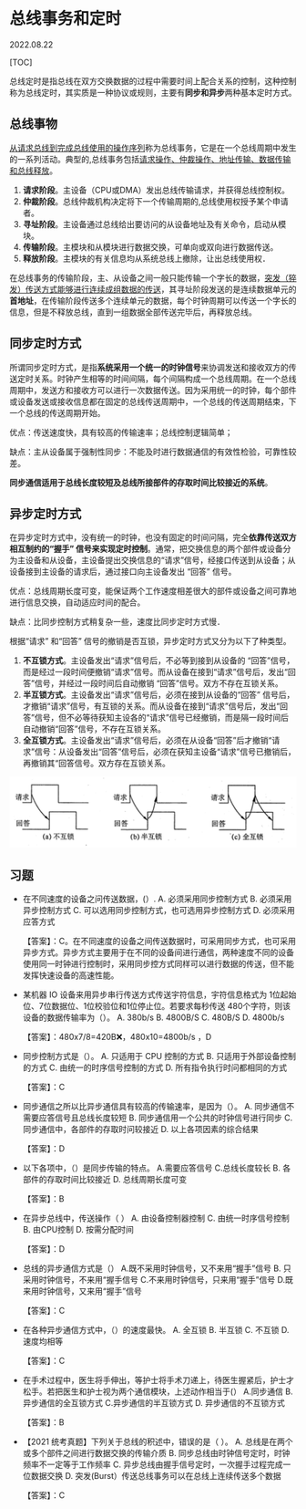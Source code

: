 # 总线事务和定时
2022.08.22

[TOC]

总线定时是指总线在双方交换数据的过程中需要时间上配合关系的控制，这种控制称为总线定时，其实质是一种协议或规则，主要有**同步和异步**两种基本定时方式。

## 总线事物

<u>从请求总线到完成总线使用的操作序列</u>称为总线事务，它是在一个总线周期中发生的一系列活动。典型的,总线事务包括<u>请求操作、仲裁操作、地址传输、数据传输和总线释放</u>。

1. **请求阶段**。主设备（CPU或DMA）发出总线传输请求，并获得总线控制权。
2. **仲裁阶段**。总线仲裁机构决定将下一个传输周期的,总线使用权授予某个申请者。
3. **寻址阶段**。主设备通过总线给出要访问的从设备地址及有关命令，启动从模块。
4. **传输阶段**。主模块和从模块进行数据交换，可单向或双向进行数据传送。
5. **释放阶段**。主模块的有关信息均从系统总线上撤除，让出总线使用权．

在总线事务的传输阶段，主、从设备之间一般只能传输一个字长的数据，<u>突发（猝发）传送方式能够进行连续成组数据的传送</u>，其寻址阶段发送的是连续数据单元的**首地址**，在传输阶段传送多个连续单元的数据，每个时钟周期可以传送一个字长的信息，但是不释放总线，直到一组数据全部传送完毕后，再释放总线。

## 同步定时方式

所谓同步定时方式，是指**系统采用一个统一的时钟信号**来协调发送和接收双方的传送定时关系。时钟产生相等的时间间隔，每个间隔构成一个总线周期。在一个总线周期中，发送方和接收方可以进行一次数据传送。因为采用统一的时钟，每个部件或设备发送或接收信息都在固定的总线传送周期中，一个总线的传送周期结束，下一个总线的传送周期开始。

优点：传送速度快，具有较高的传输速率；总线控制逻辑简单；

缺点：主从设备属于强制性同步：不能及时进行数据通信的有效性检验，可靠性较差。

**同步通信适用于总线长度较短及总线所接部件的存取时间比较接近的系统**。

## 异步定时方式

在异步定时方式中，没有统一的时钟，也没有固定的时间问隔，完全**依靠传送双方相互制约的“握手” 信号来实现定时控制**。通常，把交换信息的两个部件或设备分为主设备和从设备，主设备提出交换信息的“请求”信号，经接口传送到从设备；从设备接到主设备的请求后，通过接口向主设备发出 “回答” 信号。

优点：总线周期长度可变，能保证两个工作速度相差很大的部件或设备之间可靠地进行信息交换，自动适应时间的配合。

缺点：比同步控制方式稍复杂一些，速度比同步定时方式慢．

根据“请求” 和“回答” 信号的撤销是否互锁，异步定时方式又分为以下了种类型。

1. **不互锁方式**。主设备发出“请求”信号后，不必等到接到从设备的 “回答”信号，而是经过一段时间便撤销“请求”信号。而从设备在接到“请求”信号后，发出“回答”信号，并经过一段时间后自动撤销 “回答”信号。双方不存在互锁关系。
2. **半互锁方式**。主设备发出“请求”信号后，必须在接到从设备的“回答” 信号后，才撤销“请求”信号，有互锁的关系。而从设备在接到“请求”信号后，发出“回答”信号，但不必等待获知主设各的“请求”信号已经撤销，而是隔一段时间后自动撤销“回答”信号，不存在互锁关系。
3. **全互锁方式**。主设备发出“请求”信号后，必须在从设备“回答”后才撤销“请求”信号：从设备发出“回答”信号后，必须在获知主设备“请求”信号已撤销后，再撤销其“回答信号。双方存在互锁关系。

![image-20220822123726297](resources/请求与回答信号的互锁.png)

## 习题

* 在不同速度的设备之问传送数据，(）.
  A. 必须采用同步控制方式
  B. 必须采用异步控制方式
  C. 可以选用同步控制方式，也可选用异步控制方式
  D. 必须采用应答方式

  【答案】：C。在不同速度的设备之间传送数据时，可采用同步方式，也可采用异步方式。异步方式主要用于在不同的设备间进行通信，两种速度不同的设备使用同一时钟进行控制时，采用同步控方式同样可以进行数据的传送，但不能发挥快速设备的高速性能。

* 某机器 IO 设备来用异步串行传送方式传送宇符信息，宇符信息格式为 1位起始位、7位数据位、1位校验位和1位停止位。若要求每秒传送 480个字符，则该设备的数据传输率为（）。
  A. 380b/s
  B. 4800B/S
  C. 480B/S
  D. 4800b/s

  【答案】：480x7/8=420B❌，480x10=4800b/s ，D

* 同步控制方式是（）。
  A. 只适用于 CPU 控制的方式
  B. 只适用于外部设备控制的方式
  C. 由统一的时序信号控制的方式
  D. 所有指令执行时问都相同的方式

  【答案】：C

* 同步通信之所以比异步通信具有较高的传输速率，是因为（）。
  A. 同步通信不需要应答信号且总线长度较短
  B. 同步通信用一个公共的时钟信号进行同步
  C. 同步通信中，各部件的存取时问较接近
  D. 以上各项因素的综合结果

  【答案】：D

* 以下各项中，（）是同步传输的特点。
  A.需要应答信号
  C.总线长度较长
  B. 各部件的存取时间比较接近
  D. 总线周期长度可变

  【答案】：B

* 在异步总线中，传送操作（ ）
  A. 由设备控制器控制
  C. 由统一时序信号控制
  B. 由CPU控制
  D. 按需分配时间

  【答案】：D

* 总线的异步通信方式是（）
  A.既不采用时钟信号，又不来用“握手”信号
  B. 只采用时钟信号，不来用“握手信号
  C.不来用时钟信号，只来用“握手”信号
  D.既来用时钟信号，又来用“握手”信号

  【答案】：C

* 在各种异步通信方式中，（）的速度最快。
  A. 全互锁
  B. 半互锁
  C. 不互锁
  D. 速度均相等

  【答案】：C

* 在手术过程中，医生将手伸出，等护士将手术刀递上，待医生握紧后，护士才松手。若把医生和护士视为两个通信模块，上述动作相当于(）
  A.同步通信
  B.异步通信的全互锁方式
  C.异步通信的半互锁方式
  D. 异步通信的不互锁方式

  【答案】：B

* 【2021 统考真题】下列关于总线的积述中，错误的是（ ）。
  A. 总线是在两个或多个部件之间进行数据交换的传输介质
  B. 同步总线由时钟信号定时，时钟频率不一定等于工作频率
  C. 异步总线由握手信号定时，一次握手过程完成一位数据交换
  D. 突发(Burst）传送总线事务可以在总线上连续传送多个数据

  【答案】：C